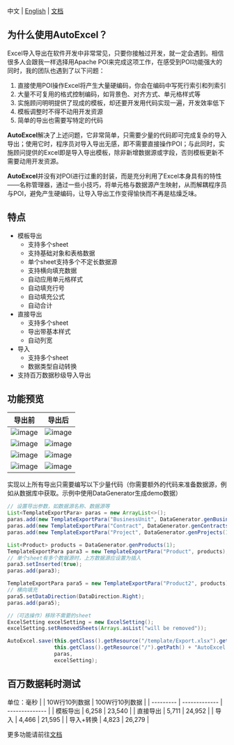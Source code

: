 中文 | [English](https://github.com/feng-haitao/auto-excel/blob/master/README.md) | [文档](https://juejin.cn/post/6903170257574166536)

## 为什么使用AutoExcel？

Excel导入导出在软件开发中非常常见，只要你接触过开发，就一定会遇到。相信很多人会跟我一样选择用Apache POI来完成这项工作，在感受到POI功能强大的同时，我的团队也遇到了以下问题：

1. 直接使用POI操作Excel将产生大量硬编码，你会在编码中写死行索引和列索引
2. 大量不可复用的格式控制编码，如背景色、对齐方式、单元格样式等
3. 实施顾问明明提供了现成的模板，却还要开发用代码实现一遍，开发效率低下
4. 模板调整时不得不动用开发资源
5. 简单的导出也需要写特定的代码

**AutoExcel**解决了上述问题，它非常简单，只需要少量的代码即可完成复杂的导入导出；使用它时，程序员对导入导出无感，即不需要直接操作POI；与此同时，实施顾问提供的Excel即是导入导出模板，除非新增数据源或字段，否则模板更新不需要动用开发资源。

**AutoExcel**并没有对POI进行过重的封装，而是充分利用了Excel本身具有的特性——名称管理器，通过一些小技巧，将单元格与数据源产生映射，从而解耦程序员与POI，避免产生硬编码，让导入导出工作变得愉快而不再是枯燥乏味。

## 特点

- 模板导出
  - 支持多个sheet
  - 支持基础对象和表格数据
  - 单个sheet支持多个不定长数据源
  - 支持横向填充数据
  - 自动应用单元格样式
  - 自动填充行号
  - 自动填充公式
  - 自动合计
- 直接导出
  - 支持多个sheet
  - 导出带基本样式
  - 自动列宽
- 导入
  - 支持多个sheet
  - 数据类型自动转换
- 支持百万数据秒级导入导出

## 功能预览

| 导出前                                                       | 导出后                                                       |
| ------------------------------------------------------------ | ------------------------------------------------------------ |
| ![image](http://www.fenghaitao.net/wp-content/uploads/2020/12/basic_object.png) | ![image](http://www.fenghaitao.net/wp-content/uploads/2020/12/basic_object_result.png) |
| ![image](http://www.fenghaitao.net/wp-content/uploads/2020/12/single_table.png) | ![image](http://www.fenghaitao.net/wp-content/uploads/2020/12/single_table_result.png) |
| ![image](http://www.fenghaitao.net/wp-content/uploads/2020/12/multi_table.png) | ![image](http://www.fenghaitao.net/wp-content/uploads/2020/12/multi_table_result.png) |
| ![image](http://www.fenghaitao.net/wp-content/uploads/2020/12/fill_data_to_the_right.png) | ![image](http://www.fenghaitao.net/wp-content/uploads/2020/12/fill_data_to_the_right_result.png) |

实现以上所有导出只需要编写以下少量代码（你需要额外的代码来准备数据源，例如从数据库中获取。示例中使用DataGenerator生成demo数据）

```java
// 设置导出参数，如数据源名称、数据源等
List<TemplateExportPara> paras = new ArrayList<>();
paras.add(new TemplateExportPara("BusinessUnit", DataGenerator.genBusinessUnit()));
paras.add(new TemplateExportPara("Contract", DataGenerator.genContracts()));
paras.add(new TemplateExportPara("Project", DataGenerator.genProjects(1)));

List<Product> products = DataGenerator.genProducts(1);
TemplateExportPara para3 = new TemplateExportPara("Product", products);
// 单个sheet有多个数据源时，上方数据源应设置为插入
para3.setInserted(true);
paras.add(para3);

TemplateExportPara para5 = new TemplateExportPara("Product2", products);
// 横向填充
para5.setDataDirection(DataDirection.Right);
paras.add(para5);

//（可选操作）移除不需要的sheet
ExcelSetting excelSetting = new ExcelSetting();
excelSetting.setRemovedSheets(Arrays.asList("will be removed"));

AutoExcel.save(this.getClass().getResource("/template/Export.xlsx").getPath(),
               this.getClass().getResource("/").getPath() + "AutoExcel.xlsx",
               paras,
               excelSetting);
```

## 百万数据耗时测试

单位：毫秒
|           | 10W行10列数据 | 100W行10列数据 |
| --------- | ------------- | -------------- |
| 模板导出  | 6,258         | 23,540         |
| 直接导出  | 5,711         | 24,952         |
| 导入      | 4,466         | 21,595         |
| 导入+转换 | 4,823         | 26,279         |

更多功能请前往[文档](http://www.fenghaitao.net/autoexcel-user-manual-v2)
